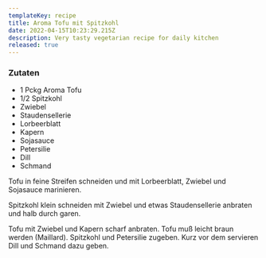 ```yaml
---
templateKey: recipe
title: Aroma Tofu mit Spitzkohl
date: 2022-04-15T10:23:29.215Z
description: Very tasty vegetarian recipe for daily kitchen
released: true
---
```

<h3>Zutaten</h3>

<ul>
<li>1 Pckg Aroma Tofu</li>
<li>1/2 Spitzkohl</li>
<li>Zwiebel</li>
<li>Staudensellerie</li>
<li>Lorbeerblatt</li>
<li>Kapern</li>
<li>Sojasauce</li>
<li>Petersilie</li>
<li>Dill</li>
<li>Schmand</li>

</ul>

<p>
Tofu in feine Streifen schneiden und mit Lorbeerblatt, Zwiebel und Sojasauce marinieren.

Spitzkohl klein schneiden mit Zwiebel und etwas Staudensellerie anbraten und halb durch garen.

Tofu mit Zwiebel und Kapern scharf anbraten. Tofu muß leicht braun werden (Maillard). Spitzkohl und Petersilie zugeben. Kurz vor dem servieren Dill und Schmand dazu geben.
</p>